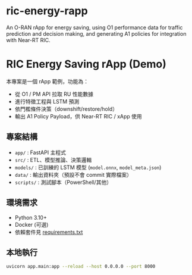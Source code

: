 # ric-energy-rapp
An O-RAN rApp for energy saving, using O1 performance data for traffic prediction and decision making, and generating A1 policies for integration with Near-RT RIC.

# RIC Energy Saving rApp (Demo)

本專案是一個 rApp 範例，功能為：
- 從 O1 / PM API 拉取 RU 性能數據
- 進行特徵工程與 LSTM 預測
- 依門檻條件決策（downshift/restore/hold）
- 輸出 A1 Policy Payload，供 Near-RT RIC / xApp 使用

## 專案結構
- `app/` : FastAPI 主程式
- `src/` : ETL、模型推論、決策邏輯
- `models/` : 已訓練的 LSTM 模型 (`model.onnx`, `model_meta.json`)
- `data/` : 輸出資料夾（預設不會 commit 實際檔案）
- `scripts/` : 測試腳本（PowerShell/其他）

## 環境需求
- Python 3.10+
- Docker (可選)
- 依賴套件見 [requirements.txt](requirements.txt)

## 本地執行
```bash
uvicorn app.main:app --reload --host 0.0.0.0 --port 8000
